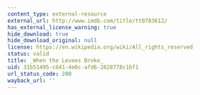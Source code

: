 ```yaml
---
content_type: external-resource
external_url: http://www.imdb.com/title/tt0783612/
has_external_license_warning: true
hide_download: true
hide_download_original: null
license: https://en.wikipedia.org/wiki/All_rights_reserved
status: valid
title: _When the Levees Broke_
uid: 31b51495-c641-4e0c-afd6-2828778c1bf1
url_status_code: 200
wayback_url: ''
---
```

